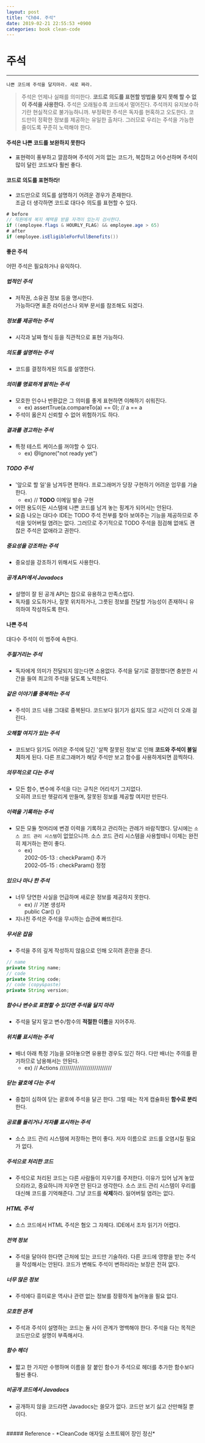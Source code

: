 ```yaml
---
layout: post
title: "Ch04. 주석"
date: 2019-02-21 22:55:53 +0900
categories: book clean-code
---
```


# 주석
---
`나쁜 코드에 주석을 달지마라. 새로 짜라.`
> 주석은 언제나 실패를 의미한다. **코드로 의도를 표현할 방법을 찾지 못해 할 수 없이 주석을 사용한다.**
주석은 오래될수록 코드에서 멀어진다. 주석까지 유지보수하기란 현실적으로 불가능하니까.
부정확한 주석은 독자를 현혹하고 오도한다. 코드만이 정확한 정보를 제공하는 유일한 출처다.
그러므로 우리는 주석을 가능한 줄이도록 꾸준히 노력해야 한다.

#### 주석은 나쁜 코드를 보완하지 못한다
- 표현력이 풍부하고 깔끔하며 주석이 거의 없는 코드가, 복잡하고 어수선하며 주석이 많이 달린 코드보다 훨씬 좋다.

#### 코드로 의도를 표현하라!
- 코드만으로 의도를 설명하기 어려운 경우가 존재한다.  
조금 더 생각하면 코드로 대다수 의도를 표현할 수 있다.

```java
# before
// 직원에게 복지 혜택을 받을 자격이 있는지 검사한다.
if ((employee.flags & HOURLY_FLAG) && employee.age > 65)
# after
if (employee.isEligibleForFullBenefits())
```

#### 좋은 주석
어떤 주석은 필요하거나 유익하다.

##### 법적인 주석
- 저작권, 소유권 정보 등을 명시한다.  
가능하다면 표준 라이선스나 외부 문서를 참조해도 되겠다.

##### 정보를 제공하는 주석
- 시각과 날짜 형식 등을 직관적으로 표현 가능하다.

##### 의도를 설명하는 주석
- 코드를 결정하게된 의도를 설명한다.

##### 의미를 명료하게 밝히는 주석
- 모호한 인수나 반환값은 그 의미를 좋게 표현하면 이해하기 쉬워진다.
  - ex) assertTrue(a.compareTo(a) == 0); // a == a
- 주석이 옳은지 신뢰할 수 없어 위험하기도 하다.

##### 결과를 경고하는 주석
- 특정 테스트 케이스를 꺼야할 수 있다.
  - ex) @Ignore("not ready yet")

##### TODO 주석
- '앞으로 할 일'을 남겨두면 편하다. 프로그래머가 당장 구현하기 어려운 업무를 기술한다.
  - ex) // **TODO** 이메일 발송 구현
- 어떤 용도이든 시스템에 나쁜 코드를 남겨 놓는 핑계가 되어서는 안된다.
- 요즘 나오는 대다수 IDE는 TODO 주석 전부를 찾아 보여주는 기능을 제공하므로 주석을 잊어버릴 염려는 없다.
그러므로 주기적으로 TODO 주석을 점검해 없애도 괜찮은 주석은 없애라고 권한다.

##### 중요성을 강조하는 주석
- 중요성을 강조하기 위해서도 사용한다.

##### 공개 API에서 Javadocs
- 설명이 잘 된 공개 API는 참으로 유용하고 만족스럽다.
- 독자를 오도하거나, 잘못 위치하거나, 그릇된 정보를 전달할 가능성이 존재하니 유의하여 작성하도록 한다.

#### 나쁜 주석
대다수 주석이 이 범주에 속한다.

##### 주절거리는 주석
- 독자에게 의미가 전달되지 않는다면 소용없다. 주석을 달기로 결정했다면 충분한 시간을 들여 최고의 주석을 달도록 노력한다.

##### 같은 이야기를 중복하는 주석
- 주석이 코드 내용 그대로 중복된다. 코드보다 읽기가 쉽지도 않고 시간이 더 오래 걸린다.

##### 오해할 여지가 있는 주석
- 코드보다 읽기도 어려운 주석에 담긴 '살짝 잘못된 정보'로 인해 **코드와 주석이 불일치**하게 된다. 다른 프로그래머가 해당 주석만 보고 함수를 사용하게되면 끔찍하다.

##### 의무적으로 다는 주석
- 모든 함수, 변수에 주석을 다는 규칙은 어리석기 그지없다.  
오히려 코드만 헷갈리게 만들며, 잘못된 정보를 제공할 여지만 만든다.

##### 이력을 기록하는 주석
- 모든 모듈 첫머리에 변경 이력을 기록하고 관리하는 관례가 바람직했다.
당시에는 `소스 코드 관리 시스템`이 없었으니까.
소스 코드 관리 시스템을 사용할테니 이제는 완전히 제거하는 편이 좋다.
  - ex)  
  2002-05-13 : checkParam() 추가  
  2002-05-15 : checkParam() 정정

##### 있으나 마나 한 주석
- 너무 당연한 사실을 언급하며 새로운 정보를 제공하지 못한다.
  - ex) // 기본 생성자  
  public Car() {}
- 지나친 주석은 주석을 무시하는 습관에 빠뜨린다.

##### 무서운 잡음
- 주석을 주의 깊게 작성하지 않음으로 인해 오히려 혼란을 준다.

```java
// name
private String name;
// code
private String code;
// code (copy&paste)
private String version;
```

##### 함수나 변수로 표현할 수 있다면 주석을 달지 마라
- 주석을 달지 말고 변수/함수의 **적절한 이름**을 지어주자.

##### 위치를 표시하는 주석
- 배너 아래 특정 기능을 모아놓으면 유용한 경우도 있긴 하다. 다만 배너는 주의를 환기하므로 남용해서는 안된다.
  - ex) // Actions ///////////////////////////

##### 닫는 괄호에 다는 주석
- 중첩이 심하여 닫는 괄호에 주석을 달곤 한다. 그럴 때는 작게 캡슐화된 **함수로 분리**한다.

##### 공로를 돌리거나 저자를 표시하는 주석
- 소스 코드 관리 시스템에 저장하는 편이 좋다. 저자 이름으로 코드를 오염시킬 필요가 없다.

##### 주석으로 처리한 코드
- 주석으로 처리된 코드는 다른 사람들이 지우기를 주저한다. 이유가 있어 남겨 놓았으리라고, 중요하니까 지우면 안 된다고 생각한다.
소스 코드 관리 시스템이 우리를 대신해 코드를 기억해준다. 그냥 코드를 **삭제**하라. 잃어버릴 염려는 없다.

##### HTML 주석
- 소스 코드에서 HTML 주석은 혐오 그 자체다. IDE에서 조차 읽기가 어렵다.

##### 전역 정보
- 주석을 달아야 한다면 근처에 있는 코드만 기술하라. 다른 코드에 영향을 받는 주석을 작성해서는 안된다. 코드가 변해도 주석이 변하리라는 보장은 전혀 없다.

##### 너무 많은 정보
- 주석에다 흥미로운 역사나 관련 없는 정보를 장황하게 늘어놓을 필요 없다.

##### 모호한 관계
- 주석과 주석이 설명하는 코드는 둘 사이 관계가 명백해야 한다. 주석을 다는 목적은 코드만으로 설명이 부족해서다.

##### 함수 헤더
- 짧고 한 가지만 수행하며 이름을 잘 붙인 함수가 주석으로 헤더를 추가한 함수보다 훨씬 좋다.

##### 비공개 코드에서 Javadocs
- 공개하지 않을 코드라면 Javadocs는 쓸모가 없다. 코드만 보기 싫고 산만해질 뿐이다.

<br>
##### Reference
- *CleanCode 애자일 소프트웨어 장인 정신*
